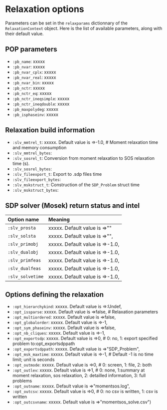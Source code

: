 # Relaxation options

Parameters can be set in the `relaxparams` dictionnary of the `RelaxationContext` object. Here is the list of available parameters, along with their default value.

## POP parameters

- `:pb_name`: xxxxx
- `:pb_nvar`: xxxxx
- `:pb_nvar_cplx`: xxxxx
- `:pb_nvar_real`: xxxxx
- `:pb_nvar_bin`: xxxxx
- `:pb_nctr`: xxxxx
- `:pb_nctr_eq`: xxxxx
- `:pb_nctr_ineqsimple`: xxxxx
- `:pb_nctr_ineqdouble`: xxxxx
- `:pb_maxpolydeg`: xxxxx
- `:pb_isphaseinv`: xxxxx

## Relaxation build information

- `:slv_mmtrel_t`: xxxxx. Default value is =>-1.0,                    # Moment relaxation time and memory consumption
- `:slv_mmtrel_bytes`:
- `:slv_sosrel_t`: Conversion from moment relaxation to SOS relaxation time (s).
- `:slv_sosrel_bytes`:
- `:slv_fileexport_t`: Export to .sdp files time
- `:slv_fileexport_bytes`:
- `:slv_mskstruct_t`: Construction of the `SDP_Problem` struct time
- `:slv_mskstruct_bytes`:

## SDP solver (Mosek) return status and intel

| Option name | Meaning |
| :---------- | :------ |
| `:slv_prosta` | xxxxx. Default value is =>"" |
| `:slv_solsta` | xxxxx. Default value is =>"", |
| `:slv_primobj` | xxxxx. Default value is =>-1.0, |
| `:slv_dualobj` | xxxxx. Default value is =>-1.0, |
| `:slv_primfeas` | xxxxx. Default value is =>-1.0, |
| `:slv_dualfeas` | xxxxx. Default value is =>-1.0, |
| `:slv_solvetime` | xxxxx. Default value is =>-1.0, |

## Options defining the relaxation

- `:opt_hierarchykind`: xxxxx. Default value is =>:Undef,
- `:opt_issparse`: xxxxx. Default value is =>false,                   # Relaxation parameters
- `:opt_multiordered`: xxxxx. Default value is =>false,
- `:opt_globalorder`: xxxxx. Default value is =>-1,
- `:opt_sym_phaseinv`: xxxxx. Default value is =>false,
- `:opt_nb_cliques`: xxxxx. Default value is =>-1,
- `:opt_exportsdp`: xxxxx. Default value is =>0,                      # 0: no, 1: export specified problem to:opt_exportsdppath
- `:opt_exportsdppath`: xxxxx. Default value is =>"SDP_Problem",
- `:opt_msk_maxtime`: xxxxx. Default value is =>-1,                   # Default -1 is no time limit; unit is seconds
- `:opt_outmode`: xxxxx. Default value is =>0,                        # 0: screen, 1: file, 2: both
- `:opt_outlev`: xxxxx. Default value is =>1,                         # 0: none, 1:summary at moment relaxation, sos relaxation, 2: detailled information, 3: full problems
- `:opt_outname`: xxxxx. Default value is =>"momentsos.log",
- `:opt_outcsv`: xxxxx. Default value is =>0,                         # 0: no csv is written, 1: csv is written
- `:opt_outcsvname`: xxxxx. Default value is =>"momentsos_solve.csv")
